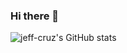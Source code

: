 ### Hi there 👋
![jeff-cruz's GitHub stats](https://github-readme-stats.vercel.app/api?username=jeff-cruz&hide=contribs,prs)
